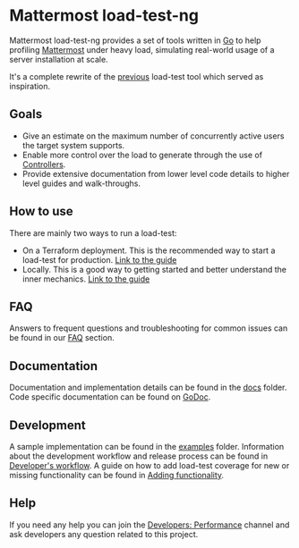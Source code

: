 # Mattermost load-test-ng

Mattermost load-test-ng provides a set of tools written in [Go](https://golang.org/) to help profiling [Mattermost](https://github.com/mattermost/mattermost-server) under heavy load, simulating real-world usage of a server installation at scale.

It's a complete rewrite of the [previous](https://github.com/mattermost/mattermost-load-test) load-test tool which served as inspiration.

## Goals

- Give an estimate on the maximum number of concurrently active users the target system supports.
- Enable more control over the load to generate through the use of [Controllers](docs/controllers.md).
- Provide extensive documentation from lower level code details to higher level guides and walk-throughs.

## How to use

There are mainly two ways to run a load-test:

- On a Terraform deployment. This is the recommended way to start a load-test for production. [Link to the guide](docs/terraform_loadtest.md)
- Locally. This is a good way to getting started and better understand the inner mechanics. [Link to the guide](docs/local_loadtest.md)

## FAQ

Answers to frequent questions and troubleshooting for common issues can be found in our [FAQ](docs/faq.md) section.

## Documentation

Documentation and implementation details can be found in the [docs](docs/) folder.  
Code specific documentation can be found on [GoDoc](https://godoc.org/github.com/mattermost/mattermost-load-test-ng).

## Development

A sample implementation can be found in the [examples](examples/) folder.
Information about the development workflow and release process can be found in [Developer's workflow](docs/developing.md).
A guide on how to add load-test coverage for new or missing functionality can be found in [Adding functionality](docs/coverage.md).

## Help

If you need any help you can join the [Developers: Performance](https://community.mattermost.com/core/channels/developers-performance) channel and ask developers any question related to this project.

